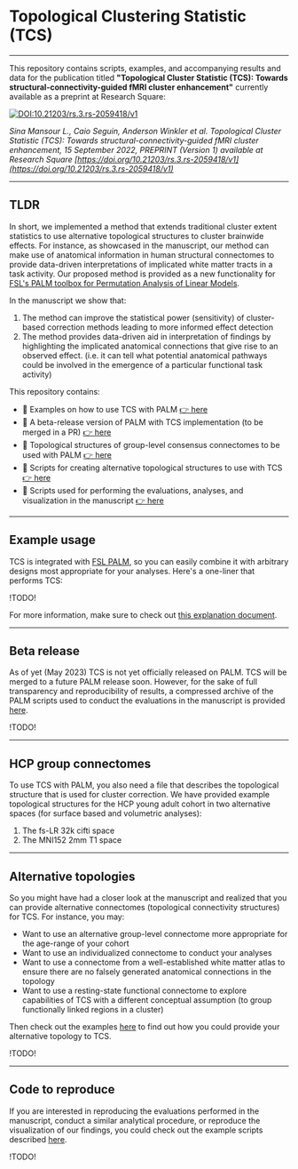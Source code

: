 # Topological Clustering Statistic (TCS)

---

This repository contains scripts, examples, and accompanying results and data for the publication titled **"Topological Cluster Statistic (TCS): Towards structural-connectivity-guided fMRI cluster enhancement"** currently available as a preprint at Research Square:

[![DOI:10.21203/rs.3.rs-2059418/v1](http://img.shields.io/badge/DOI-10.21203/rs.3.rs–2059418/v1-B31B1B.svg)](https://doi.org/10.21203/rs.3.rs-2059418/v1)

*Sina Mansour L., Caio Seguin, Anderson Winkler et al. Topological Cluster Statistic (TCS): Towards structural-connectivity-guided fMRI cluster enhancement, 15 September 2022, PREPRINT (Version 1) available at Research Square [https://doi.org/10.21203/rs.3.rs-2059418/v1](https://doi.org/10.21203/rs.3.rs-2059418/v1)*


---

## TLDR

In short, we implemented a method that extends traditional cluster extent statistics to use alternative topological structures to cluster brainwide effects. For instance, as showcased in the manuscript, our method can make use of anatomical information in human structural connectomes to provide data-driven interpretations of implicated white matter tracts in a task activity. Our proposed method is provided as a new functionality for [FSL's PALM toolbox for Permutation Analysis of Linear Models](https://fsl.fmrib.ox.ac.uk/fsl/fslwiki/PALM).

In the manuscript we show that:

1. The method can improve the statistical power (sensitivity) of cluster-based correction methods leading to more informed effect detection
2. The method provides data-driven aid in interpretation of findings by highlighting the implicated anatomical connections that give rise to an observed effect. (i.e. it can tell what potential anatomical pathways could be involved in the emergence of a particular functional task activity)

This repository contains:

- 📝 Examples on how to use TCS with PALM [👉 here](#example-usage)
- 💾 A beta-release version of PALM with TCS implementation (to be merged in a PR) [👉 here](#beta-release)
- 🧠 Topological structures of group-level consensus connectomes to be used with PALM [👉 here](#hcp-group-connectomes)
- 📓 Scripts for creating alternative topological structures to use with TCS [👉 here](#alternative-topologies)
- 📗 Scripts used for performing the evaluations, analyses, and visualization in the manuscript  [👉 here](#code-to-reproduce)

---

## Example usage

TCS is integrated with [FSL PALM](https://fsl.fmrib.ox.ac.uk/fsl/fslwiki/PALM), so you can easily combine it with arbitrary designs most appropriate for your analyses. Here's a one-liner that performs TCS:

!TODO!

For more information, make sure to check out [this explanation document](example_usage.md).

---

## Beta release

As of yet (May 2023) TCS is not yet officially released on PALM. TCS will be merged to a future PALM release soon. However, for the sake of full transparency and reproducibility of results, a compressed archive of the PALM scripts used to conduct the evaluations in the manuscript is provided [here](...).

!TODO!

---

## HCP group connectomes

To use TCS with PALM, you also need a file that describes the topological structure that is used for cluster correction. We have provided example topological structures for the HCP young adult cohort in two alternative spaces (for surface based and volumetric analyses):

1. The fs-LR 32k cifti space
2. The MNI152 2mm T1 space

---

## Alternative topologies

So you might have had a closer look at the manuscript and realized that you can provide alternative connectomes (topological connectivity structures) for TCS. For instance, you may:

- Want to use an alternative group-level connectome more appropriate for the age-range of your cohort
- Want to use an individualized connectome to conduct your analyses
- Want to use a connectome from a well-established white matter atlas to ensure there are no falsely generated anatomical connections in the topology
- Want to use a resting-state functional connectome to explore capabilities of TCS with a different conceptual assumption (to group functionally linked regions in a cluster)

Then check out the examples [here](mapping_connectomes.md) to find out how you could provide your alternative topology to TCS.

!TODO!

---

## Code to reproduce

If you are interested in reproducing the evaluations performed in the manuscript, conduct a similar analytical procedure, or reproduce the visualization of our findings, you could check out the example scripts described [here](reproduce_our_results.md).

!TODO!
